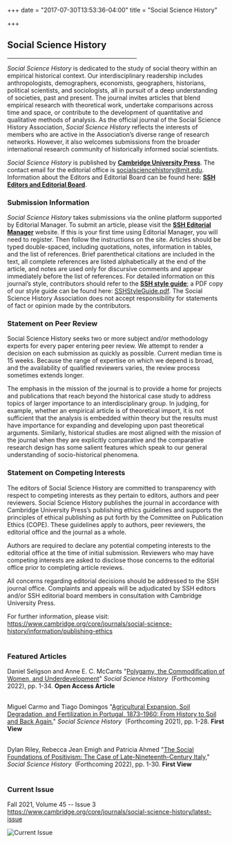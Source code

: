 +++
date = "2017-07-30T13:53:36-04:00"
title = "Social Science History"

+++

## **Social Science History**

<hr width=300; align=left> 

*Social Science History* is dedicated to the study of social theory within an empirical historical context. Our interdisciplinary readership includes anthropologists, demographers, economists, geographers, historians, political scientists, and sociologists, all in pursuit of a deep understanding of societies, past and present. The journal invites articles that blend empirical research with theoretical work, undertake comparisons across time and space, or contribute to the development of quantitative and qualitative methods of analysis. As the official journal of the Social Science History Association, *Social Science History* reflects the interests of members who are active in the Association’s diverse range of research networks. However, it also welcomes submissions from the broader international research community of historically informed social scientists.

*Social Science History* is published by [**Cambridge University Press**](https://www.cambridge.org/core/journals/social-science-history). The contact email for the editorial office is <socialsciencehistory@mit.edu>. Information about the Editors and Editorial Board can be found here: [**SSH Editors and Editorial Board**](/editors_board/).

### Submission Information

*Social Science History* takes submissions via the online platform supported by Editorial Manager. To submit an article, please visit the [**SSH Editorial Manager**](https://www.editorialmanager.com/ssha/default.aspx) website. If this is your first time using Editorial Manager, you will need to register. Then follow the instructions on the site. Articles should be typed double-spaced, including quotations, notes, information in tables, and the list of references. Brief parenthetical citations are included in the text, all complete references are listed alphabetically at the end of the article, and notes are used only for discursive comments and appear immediately before the list of references. For detailed information on this journal’s style, contributors should refer to the [**SSH style guide**](https://www.cambridge.org/core/journals/social-science-history/information/instructions-contributors); a PDF copy of our style guide can be found here: [SSHStyleGuide.pdf](https://ssha.org/files/SSHStyleGuide.pdf). The Social Science History Association does not accept responsibility for statements of fact or opinion made by the contributors.  

### Statement on Peer Review  

Social Science History seeks two or more subject and/or methodology experts for every paper entering peer review. We attempt to render a decision on each submission as quickly as possible. Current median time is 15 weeks. Because the range of expertise on which we depend is broad, and the availability of qualified reviewers varies, the review process sometimes extends longer.  

The emphasis in the mission of the journal is to provide a home for projects and publications that reach beyond the historical case study to address topics of larger importance to an interdisciplinary group. In judging, for example, whether an empirical article is of theoretical import, it is not sufficient that the analysis is embedded within theory but the results must have importance for expanding and developing upon past theoretical arguments. Similarly, historical studies are most aligned with the mission of the journal when they are explicitly comparative and the comparative research design has some salient features which speak to our general understanding of socio-historical phenomena.  

### Statement on Competing Interests  

The editors of Social Science History are committed to transparency with respect to competing interests as they pertain to editors, authors and peer reviewers. Social Science History publishes the journal in accordance with Cambridge University Press’s publishing ethics guidelines and supports the principles of ethical publishing as put forth by the Committee on Publication Ethics (COPE). These guidelines apply to authors, peer reviewers, the editorial office and the journal as a whole.

Authors are required to declare any potential competing interests to the editorial office at the time of initial submission. Reviewers who may have competing interests are asked to disclose those concerns to the editorial office prior to completing article reviews.

All concerns regarding editorial decisions should be addressed to the SSH journal office. Complaints and appeals will be adjudicated by SSH editors and/or SSH editorial board members in consultation with Cambridge University Press.

For further information, please visit: https://www.cambridge.org/core/journals/social-science-history/information/publishing-ethics  
<br />

### Featured Articles
  
Daniel Seligson and Anne E. C. McCants "[Polygamy, the Commodification of Women, and Underdevelopment](https://doi.org/10.1017/ssh.2021.23)" *Social Science History* &nbsp;(Forthcoming 2022), pp. 1-34.  **Open Access Article**  
<br />

Miguel Carmo and Tiago Domingos "[Agricultural Expansion, Soil Degradation, and Fertilization in Portugal, 1873–1960: From History to Soil and Back Again.](https://doi.org/10.1017/ssh.2021.28)" *Social Science History* &nbsp;(Forthcoming 2021), pp. 1-28.  **First View**  
<br />

Dylan Riley, Rebecca Jean Emigh and Patricia Ahmed  "[The Social Foundations of Positivism: The Case of Late-Nineteenth-Century Italy,](https://doi.org/10.1017/ssh.2021.22)" *Social Science History* &nbsp;(Forthcoming 2022), pp. 1-30.  **First View**  
<br />
  
### Current Issue

Fall 2021, Volume 45 -- Issue 3  
https://www.cambridge.org/core/journals/social-science-history/latest-issue  

![Current Issue](/images/SSH_45-3.jpg)

